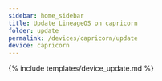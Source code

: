 ```yaml
---
sidebar: home_sidebar
title: Update LineageOS on capricorn
folder: update
permalink: /devices/capricorn/update
device: capricorn
---
```

{% include templates/device_update.md %}
